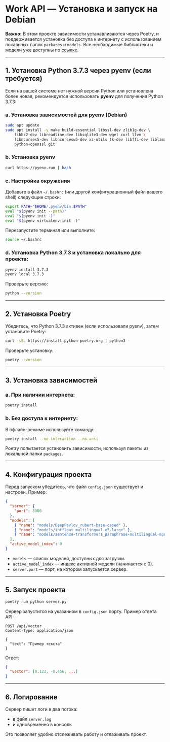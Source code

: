 # Work API — Установка и запуск на Debian

**Важно:** В этом проекте зависимости устанавливаются через Poetry, и поддерживается установка без доступа к интернету с использованием локальных папок `packages` и `models`. Все необходимые библиотеки и модели уже доступны по [ссылке](https://drive.google.com/drive/folders/1Iqm3nbFJ1igK0UaeSm7KJMd_qFrHJFyM?usp=sharing).

---

## 1. Установка Python 3.7.3 через pyenv (если требуется)

Если на вашей системе нет нужной версии Python или установлена более новая, рекомендуется использовать **pyenv** для получения Python 3.7.3:

### a. Установка зависимостей для pyenv (Debian)

```bash
sudo apt update
sudo apt install -y make build-essential libssl-dev zlib1g-dev \
    libbz2-dev libreadline-dev libsqlite3-dev wget curl llvm \
    libncurses5-dev libncursesw5-dev xz-utils tk-dev libffi-dev liblzma-dev \
    python-openssl git
```

### b. Установка pyenv

```bash
curl https://pyenv.run | bash
```

### c. Настройка окружения

Добавьте в файл `~/.bashrc` (или другой конфигурационный файл вашего shell) следующие строки:

```bash
export PATH="$HOME/.pyenv/bin:$PATH"
eval "$(pyenv init --path)"
eval "$(pyenv init -)"
eval "$(pyenv virtualenv-init -)"
```

Перезапустите терминал или выполните:

```bash
source ~/.bashrc
```

### d. Установка Python 3.7.3 и установка локально для проекта:

```bash
pyenv install 3.7.3
pyenv local 3.7.3
```

Проверьте версию:

```bash
python --version
```

---

## 2. Установка Poetry

Убедитесь, что Python 3.7.3 активен (если использовали pyenv), затем установите Poetry:

```bash
curl -sSL https://install.python-poetry.org | python3 -
```

Проверьте установку:

```bash
poetry --version
```

---

## 3. Установка зависимостей

### a. При наличии интернета:

```bash
poetry install
```

### b. Без доступа к интернету:

В офлайн-режиме используйте команду:

```bash
poetry install --no-interaction --no-ansi
```

Poetry попытается установить зависимости, используя пакеты из локальной папки `packages`.

---

## 4. Конфигурация проекта

Перед запуском убедитесь, что файл `config.json` существует и настроен. Пример:

```json
{
  "server": {
    "port": 8000
  },
  "models": [
    { "name": "models/DeepPavlov_rubert-base-cased" },
    { "name": "models/intfloat_multilingual-e5-large" },
    { "name": "models/sentence-transformers_paraphrase-multilingual-mpnet-base-v2" }
  ],
  "active_model_index": 0
}
```

- `models` — список моделей, доступных для загрузки.
- `active_model_index` — индекс активной модели (начинается с 0).
- `server.port` — порт, на котором запускается сервер.

---

## 5. Запуск проекта

```bash
poetry run python server.py
```

Сервер запустится на указанном в `config.json` порту. Пример ответа API:

```
POST /api/vector
Content-Type: application/json

{
  "text": "Пример текста"
}
```

Ответ:

```json
{
  "vector": [0.123, -0.456, ...]
}
```

---

## 6. Логирование

Сервер пишет логи в два потока:
- в файл `server.log`
- и одновременно в консоль

Это позволяет удобно отслеживать работу и отлаживать проект.
